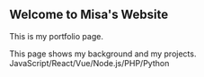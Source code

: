 ## Welcome to Misa's Website

This is my portfolio page.

This page shows my background and my projects.
JavaScript/React/Vue/Node.js/PHP/Python
